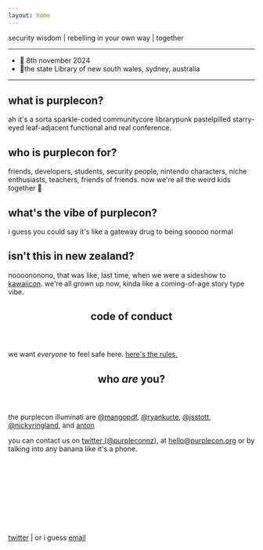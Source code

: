 ```yaml
---
layout: home
---
```


<section class="mid">
  <p>security wisdom | rebelling in your own way | <span class="ethereal">together</span></p>
</section>

<hr>

<section class="mid">
<ul class="no-dots left">
  <li> 📅 8th november 2024</li>
  <li> 📍the state <span class="fancy">Library</span> of new south wales, sydney, australia</li>
</ul>
</section>
<hr>

<section class="top">
  <main>
    <article>
      <p-books></p-books>
      <h2>what is purplecon?</h2>
      <div class="content">
        <p>
        ah it's a sorta sparkle-coded communitycore librarypunk pastelpilled starry-eyed leaf-adjacent functional and real conference.
        </p>
      </div>
    </article>
    <article>
      <p-books></p-books>
      <h2>
      who is purplecon for?
      </h2>
      <div class="content">
        <p>
          friends, developers, students, security people, nintendo characters, niche enthusiasts, teachers, friends of friends. now we're all the weird kids together 🤝
        </p>
      </div>
    </article>
    <article>
      <p-books></p-books>
      <h2>what's the vibe of purplecon?</h2>
      <div class="content">
        <p>
          i guess you could say it's like a gateway drug to being sooooo normal 
        </p>
      </div>
    </article>
    <article>
      <p-books></p-books>
      <h2>isn't this in new zealand?</h2>
      <div class="content">
        <p>
        noooononono, that was like, last time, when we were a sideshow to <a href="https://kawaiicon.org/">kawaiicon</a>. we're all grown up now, kinda like a coming-of-age story type vibe.
        </p>
      </div>
    </article>
  </main>
</section>

<section class="top">
      <p-books></p-books>
      <header class="mid">
      <h1>code of conduct</h1>
      </header>
      <div class="content mid">
      we want <em>everyone</em> to feel safe here. <a href="/conduct">here's the rules.</a>
      </div>
</section>
<section class="top">
      <p-books></p-books>
      <header class="mid">
      <h1>who <em>are</em> you?</h1>
      </header>
      <div class="content mid">
      <p>the purplecon illuminati are 
      <a href="//twitter.com/mangopdf">@mangopdf</a>, 
      <a href="//twitter.com/ryankurte">@ryankurte</a>, 
      <a href="//twitter.com/jsstott">@jsstott</a>, 
      <a href="//twitter.com/nickyringland">@nickyringland</a>, and
      <a href="//twitter.com/noqry">anton</a>
      </p>
      <p>
      you can contact us on <a href="https://twitter.com/purpleconnz">twitter (@purpleconnz)</a>, at <a href="mailto:hello@purplecon.org">hello@purplecon.org</a> or by talking into any banana like it's a phone.
      </p>
      </div>
</section>






<br>
<br>
<br>
<br>
<br>
<br>
<br>
<br>
<section>
</section>

<section class="ml">
  <p-mailer>
    <div class="ml-embedded" data-form="cMpgpW"></div>
  </p-mailer>
</section>
<section class="mid">
<p>
        <a href="https://twitter.com/purpleconnz">twitter</a> | or i guess <a href="mailto:hello@purplecon.nz">email</a>
        </p>
</section>
